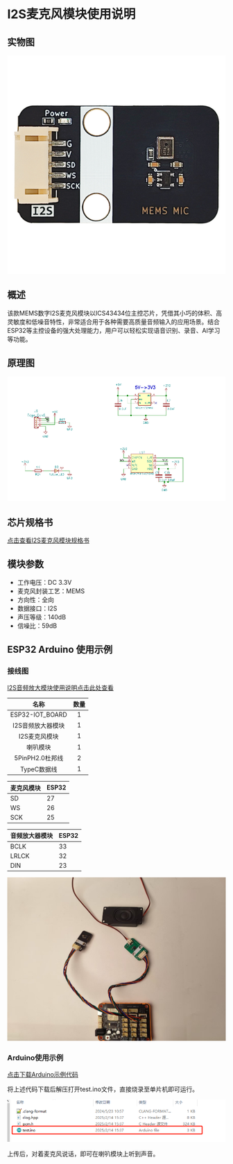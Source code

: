 # I2S麦克风模块使用说明

## 实物图

![实物图](picture\fe4db4fa6d60ad4f65a781c77422d75.jpg)

## 概述

该款MEMS数字I2S麦克风模块以ICS43434位主控芯片，凭借其小巧的体积、高灵敏度和低噪音特性，非常适合用于各种需要高质量音频输入的应用场景。结合ESP32等主控设备的强大处理能力，用户可以轻松实现语音识别、录音、AI学习等功能。

## 原理图

![原理图](picture/企业微信截图_17397591702741.png)

## 芯片规格书

[点击查看I2S麦克风模块规格书](zh-cn/ph2.0_sensors/smart_module/i2s_mems_mic/ICS-43434.pdf ':ignore')

## 模块参数

- 工作电压：DC 3.3V
- 麦克风封装工艺：MEMS
- 方向性：全向
- 数据接口：I2S
- 声压等级：140dB
- 信噪比：59dB

## ESP32 Arduino 使用示例

### 接线图

[I2S音频放大模块使用说明点击此处查看](zh-cn/ph2.0_sensors/smart_module/i2s_audio_amplifier_module/i2s_audio_amplifier_module.md)

|       名称        | 数量 |
| :---------------: | :--: |
|  ESP32-IOT_BOARD  |  1   |
| I2S音频放大器模块 |  1   |
|   I2S麦克风模块   |  1   |
|     喇叭模块      |  1   |
|  5PinPH2.0杜邦线  |  2   |
|    TypeC数据线    |  1   |

| 麦克风模块 | ESP32 |
| ---------- | ----- |
| SD         | 27    |
| WS         | 26    |
| SCK        | 25    |

| 音频放大器模块 | ESP32 |
| -------------- | ----- |
| BCLK           | 33    |
| LRLCK          | 32    |
| DIN            | 23    |

![接线图](picture\0d78779d3037b02b210861fc6a63f5b.jpg)

### Arduino使用示例

[点击下载Arduino示例代码](zh-cn/ph2.0_sensors/smart_module/i2s_mems_mic/esp32_i2s_rw.zip ':ignore')

将上述代码下载后解压打开test.ino文件，直接烧录至单片机即可运行。

![alt text](picture/1739764056471.jpg)

上传后，对着麦克风说话，即可在喇叭模块上听到声音。
